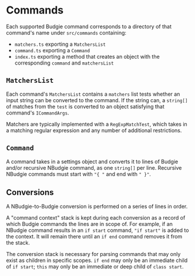 # Commands

Each supported Budgie command corresponds to a directory of that command's name under `src/commands` containing:
* `matchers.ts` exporting a `MatchersList`
* `command.ts` exporting a `Command`
* `index.ts` exporting a method that creates an object with the corresponding `command` and `matchersList`

## `MatchersList`

Each command's `MatchersList` contains a `matchers` list tests whether an input string can be converted to the command.
If the string can, a `string[]` of matches from the `test` is converted to an object satisfying that command's `ICommandArgs`.

Matchers are typically implemented with a `RegExpMatchTest`, which takes in a matching regular expression and any number of additional restrictions.

## `Command`

A command takes in a settings object and converts it to lines of Budgie and/or recursive NBudgie command, as one `string[]` per line.
Recursive NBudgie commands must start with `"{ "` and end with `" }"`.

## Conversions

A NBudgie-to-Budgie conversion is performed on a series of lines in order.

A "command context" stack is kept during each conversion as a record of which Budgie commands the lines are in scope of.
For example, if an NBudgie command results in an `if start` command, `"if start"` is added to the context.
It will remain there until an `if end` command removes it from the stack.

The conversion stack is necessary for parsing commands that may only exist as children in specific scopes.
`if end` may only be an immediate child of `if start`; `this` may only be an immediate or deep child of `class start`.
